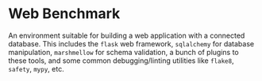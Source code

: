 # Web Benchmark

An environment suitable for building a web application with a connected database. This includes the `flask` web framework, `sqlalchemy` for database manipulation, `marshmellow` for schema validation, a bunch of plugins to these tools, and some common debugging/linting utilities like `flake8`, `safety`, `mypy`, etc.
